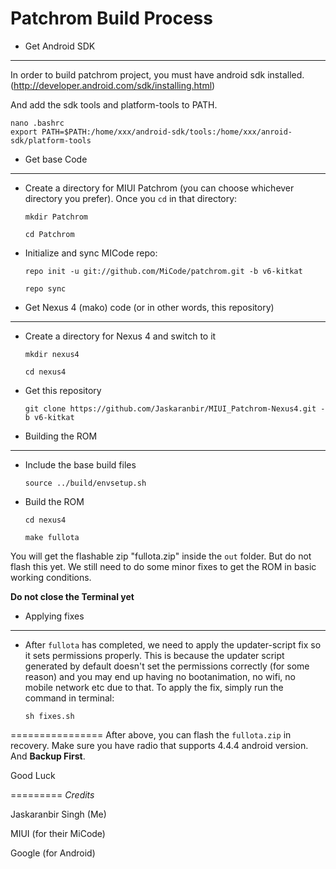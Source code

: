 **Patchrom Build Process**
==========================

* Get Android SDK
------------------

In order to build patchrom project, you must have android sdk installed.(http://developer.android.com/sdk/installing.html)

And add the sdk tools and platform-tools to PATH.

    nano .bashrc
    export PATH=$PATH:/home/xxx/android-sdk/tools:/home/xxx/anroid-sdk/platform-tools

* Get base Code
----------------

* Create a directory for MIUI Patchrom (you can choose whichever directory you prefer). Once you `cd` in that directory:


   `mkdir Patchrom`
    
    `cd Patchrom`



* Initialize and sync MICode repo:

    `repo init -u git://github.com/MiCode/patchrom.git -b v6-kitkat`
    
    `repo sync`

* Get Nexus 4 (mako) code (or in other words, this repository)
---------------------------------------------------------------

* Create a directory for Nexus 4 and switch to it

   `mkdir nexus4`
   
   `cd nexus4`

* Get this repository

   `git clone https://github.com/Jaskaranbir/MIUI_Patchrom-Nexus4.git -b v6-kitkat`

* Building the ROM
-------------------

* Include the base build files

    `source ../build/envsetup.sh`

* Build the ROM

   `cd nexus4`
   
   `make fullota`

You will get the flashable zip "fullota.zip" inside the `out` folder. But do not flash this yet. We still need to do some minor fixes to get the ROM in basic working conditions.

**Do not close the Terminal yet**

* Applying fixes
----------------

* After `fullota` has completed, we need to apply the updater-script fix so it sets permissions properly. This is because the updater script generated by default doesn't set the permissions correctly (for some reason) and you may end up having no bootanimation, no wifi, no mobile network etc due to that. To apply the fix, simply run the command in terminal:

   `sh fixes.sh`

================
After above, you can flash the `fullota.zip` in recovery. Make sure you have radio that supports 4.4.4 android version. And **Backup First**.

Good Luck

=========
*Credits*

Jaskaranbir Singh (Me)

MIUI (for their MiCode)

Google (for Android)
